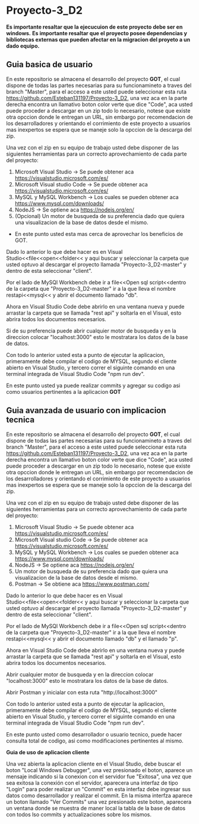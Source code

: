 # Proyecto-3_D2

**Es importante resaltar que la ejecucuion de este proyecto debe ser en windows.**
**Es importante resaltar que el proyecto posee dependencias y bibliotecas externas que pueden afectar en la migracion del proyeto a un dado equipo.**

## Guia basica de usuario 

En este repositorio se almacena el desarrollo del proyecto **GOT**, el cual dispone de todas las partes necesarias para su funcionamineto a traves del branch "Master", para el acceso a este usted puede seleccionar esta ruta https://github.com/Esteban131197/Proyecto-3_D2, una vez aca en la parte derecha encontra un llamativo boton color verte que dice "Code", aca usted puede proceder a descargar en un zip todo lo necesario, notese que existe otra opccion donde le entregan un URL, sin embargo por recomendacion de los desarrolladores y orientando el corrimiento de este proyecto a usuarios mas inexpertos se espera que se maneje solo la opccion de la descarga del zip.

Una vez con el zip en su equipo de trabajo usted debe disponer de las siguientes herramientas para un correcto aprovechamiento de cada parte del proyecto:

1. Microsoft Visual Studio -> Se puede obtener aca https://visualstudio.microsoft.com/es/
2. Microsoft Visual studio Code -> Se puede obtener aca https://visualstudio.microsoft.com/es/
3. MySQL y MySQL Workbench -> Los cuales se pueden obtener aca https://www.mysql.com/downloads/
4. NodeJS -> Se optiene aca https://nodejs.org/en/
5. (Opcional) Un motor de busqueda de su preferencia dado que quiera una visualizacion de la base de datos desde el mismo.

- En este punto usted esta mas cerca de aprovechar los beneficios de GOT.

Dado lo anterior lo que debe hacer es en Visual Studio<<file<<open<<folder<< y aqui buscar y seleccionar la carpeta que usted optuvo al descargar el proyecto llamada "Proyecto-3_D2-master" y dentro de esta seleccionar "client".

Por el lado de MySQl Workbench debe ir a file<<Open sql script<<dentro de la carpeta que "Proyecto-3_D2-master" ir a la que lleva el nombre restapi<<mysql<< y abrir el documento llamado "db".

Ahora en Visual Studio Code debe abrirlo en una ventana nueva y puede arrastar la carpeta que se llamada "rest api" y soltarla en el Visual, esto abrira todos los documentos necesarios.

Si de su preferencia puede abrir cualquier motor de busqueda y en la direccion colocar "localhost:3000" esto le mostratara los datos de la base de datos.

Con todo lo anterior usted esta a punto de ejecutar la aplicacion, primeramente debe compilar el codigo de MYSQL, segundo el cliente abierto en Visual Studio, y tercero correr el siguinte comando en una terminal integrada de Visual Studio Code "npm run dev".

En este punto usted ya puede realizar commits y agregar su codigo asi como usuarios pertinentes a la aplicacion **GOT**


## Guia avanzada de usuario con implicacion tecnica 

En este repositorio se almacena el desarrollo del proyecto **GOT**, el cual dispone de todas las partes necesarias para su funcionamineto a traves del branch "Master", para el acceso a este usted puede seleccionar esta ruta https://github.com/Esteban131197/Proyecto-3_D2, una vez aca en la parte derecha encontra un llamativo boton color verte que dice "Code", aca usted puede proceder a descargar en un zip todo lo necesario, notese que existe otra opccion donde le entregan un URL, sin embargo por recomendacion de los desarrolladores y orientando el corrimiento de este proyecto a usuarios mas inexpertos se espera que se maneje solo la opccion de la descarga del zip.

Una vez con el zip en su equipo de trabajo usted debe disponer de las siguientes herramientas para un correcto aprovechamiento de cada parte del proyecto:

1. Microsoft Visual Studio -> Se puede obtener aca https://visualstudio.microsoft.com/es/
2. Microsoft Visual studio Code -> Se puede obtener aca https://visualstudio.microsoft.com/es/
3. MySQL y MySQL Workbench -> Los cuales se pueden obtener aca https://www.mysql.com/downloads/
4. NodeJS -> Se optiene aca https://nodejs.org/en/
5. Un motor de busqueda de su preferencia dado que quiera una visualizacion de la base de datos desde el mismo.
6. Postman -> Se obtiene aca https://www.postman.com/


Dado lo anterior lo que debe hacer es en Visual Studio<<file<<open<<folder<< y aqui buscar y seleccionar la carpeta que usted optuvo al descargar el proyecto llamada "Proyecto-3_D2-master" y dentro de esta seleccionar "client".

Por el lado de MySQl Workbench debe ir a file<<Open sql script<<dentro de la carpeta que "Proyecto-3_D2-master" ir a la que lleva el nombre restapi<<mysql<< y abrir el documento llamado "db" y el llamado "p".

Ahora en Visual Studio Code debe abrirlo en una ventana nueva y puede arrastar la carpeta que se llamada "rest api" y soltarla en el Visual, esto abrira todos los documentos necesarios.

Abrir cualquier motor de busqueda y en la direccion colocar "localhost:3000" esto le mostratara los datos de la base de datos.

Abrir Postman y inicialar con esta ruta "http://localhost:3000"

Con todo lo anterior usted esta a punto de ejecutar la aplicacion, primeramente debe compilar el codigo de MYSQL, segundo el cliente abierto en Visual Studio, y tercero correr el siguinte comando en una terminal integrada de Visual Studio Code "npm run dev".

En este punto usted como desarrollador o usuario tecnico, puede hacer consulta total de codigo, asi como modificaciones pertinentes al mismo.


**Guia de uso de aplicacion cliente**

Una vez abierta la aplicacion cliente en el Visual Studio, debe buscar el boton "Local Windows Debugger", una vez presionado el boton, aparece un mensaje indicando si la conexion con el servidor fue "Exitosa", una vez que sea exitosa la conexión con el servidor, aparecera una interfaz de tipo "Login" para poder realizar un "Commit" en esta interfaz debe ingresar sus datos como desarrollador y realizar el  commit.
En la misma interfza aparece un boton llamado "Ver Commits" una vez presionado este boton, aparecera un ventana donde se muestra de maner local la tabla de la base de datos con todos lso commits y actualizaciones sobre los mismos.



